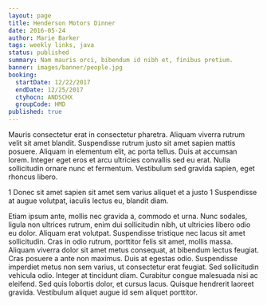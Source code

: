 ```yaml
---
layout: page
title: Henderson Motors Dinner
date: 2016-05-24
author: Marie Barker
tags: weekly links, java
status: published
summary: Nam mauris orci, bibendum id nibh et, finibus pretium.
banner: images/banner/people.jpg
booking:
  startDate: 12/22/2017
  endDate: 12/25/2017
  ctyhocn: ANDSCHX
  groupCode: HMD
published: true
---
```

Mauris consectetur erat in consectetur pharetra. Aliquam viverra rutrum velit sit amet blandit. Suspendisse rutrum justo sit amet sapien mattis posuere. Aliquam in elementum elit, ac porta tellus. Duis at accumsan lorem. Integer eget eros et arcu ultricies convallis sed eu erat. Nulla sollicitudin ornare nunc et fermentum. Vestibulum sed gravida sapien, eget rhoncus libero.

1 Donec sit amet sapien sit amet sem varius aliquet et a justo
1 Suspendisse at augue volutpat, iaculis lectus eu, blandit diam.

Etiam ipsum ante, mollis nec gravida a, commodo et urna. Nunc sodales, ligula non ultrices rutrum, enim dui sollicitudin nibh, ut ultricies libero odio eu dolor. Aliquam erat volutpat. Suspendisse tristique nec lacus sit amet sollicitudin. Cras in odio rutrum, porttitor felis sit amet, mollis massa. Aliquam viverra dolor sit amet metus consequat, at bibendum lectus feugiat. Cras posuere a ante non maximus. Duis at egestas odio. Suspendisse imperdiet metus non sem varius, ut consectetur erat feugiat. Sed sollicitudin vehicula odio. Integer at tincidunt diam. Curabitur congue malesuada nisi ac eleifend. Sed quis lobortis dolor, et cursus lacus. Quisque hendrerit laoreet gravida. Vestibulum aliquet augue id sem aliquet porttitor.
